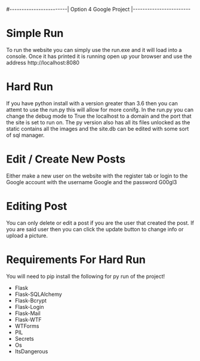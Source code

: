 #------------------------| Option 4 Google Project |------------------------

# Simple Run
To run the website you can simply use the run.exe and it will load into a console. Once it has printed it is running open up your browser and use the address http://localhost:8080

# Hard Run
If you have python install with a version greater than 3.6 then you can attemt to use the run.py this will allow for more conifg.
In the run.py you can change the debug mode to True the localhost to a domain and the port that the site is set to run on.
The py version also has all its files unlocked as the static contains all the images and the site.db can be edited with some sort of sql manager.

# Edit / Create New Posts
Either make a new user on the website with the register tab or login to the Google account with the username Google and the password G00gl3

# Editing Post
You can only delete or edit a post if you are the user that created the post. If you are said user then you can click the update button to change info or upload a picture.

# Requirements For Hard Run
You will need to pip install the following for py run of the project!
- Flask
- Flask-SQLAlchemy
- Flask-Bcrypt
- Flask-Login
- Flask-Mail
- Flask-WTF
- WTForms
- PIL
- Secrets
- Os
- ItsDangerous
